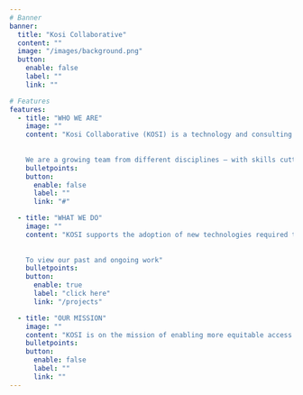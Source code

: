```yaml
---
# Banner
banner:
  title: "Kosi Collaborative"
  content: ""
  image: "/images/background.png"
  button:
    enable: false
    label: ""
    link: ""

# Features
features:
  - title: "WHO WE ARE"
    image: ""
    content: "Kosi Collaborative (KOSI) is a technology and consulting company that works at the intersection of data and research in South Asia, with the objective of helping clients realize the potential of their data and harness the power of data-driven decision making.
    
    
    We are a growing team from different disciplines — with skills cutting across academia, research, data, AI and management. We leverage our global experience to bring state of the art technology and processes to support actionable and evidence-based decision making for a range of actors across the public and private sectors."
    bulletpoints:
    button:
      enable: false
      label: ""
      link: "#"

  - title: "WHAT WE DO"
    image: ""
    content: "KOSI supports the adoption of new technologies required to generate and compile high quality and secure data at scale, brings in new types of data not previously used for policy design and decision making, and develops analytical tools to inform a range of cutting-edge questions at the intersection of data systems, AI and social science research in the context of developing countries.
    
    
    To view our past and ongoing work"
    bulletpoints:
    button:
      enable: true
      label: "click here"
      link: "/projects"

  - title: "OUR MISSION"
    image: ""
    content: "KOSI is on the mission of enabling more equitable access to create, capture and use data and technology. We want to catalyze the data and research ecosystem in South Asia by providing an enabling platform for different stakeholders, local and international, to come together to identify, adapt and utilize new technologies for data-driven solutions."
    bulletpoints:
    button:
      enable: false
      label: ""
      link: ""
---
```

